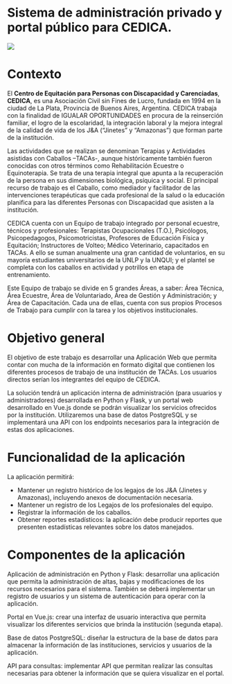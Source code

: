 # Sistema de administración privado y portal público para CEDICA.

![](https://hips.hearstapps.com/hmg-prod/images/elm050121wlolivia-007-logo-1618513509.jpg)


# Contexto

El **Centro de Equitación para Personas con Discapacidad y Carenciadas**, **CEDICA**, es una Asociación Civil sin Fines de Lucro, fundada en 1994 en la ciudad de La Plata, Provincia de Buenos Aires, Argentina. CEDICA trabaja con la finalidad de IGUALAR OPORTUNIDADES en procura de la reinserción familiar, el logro de la escolaridad, la integración laboral y la mejora integral de la calidad de vida de los J&A (“Jinetes” y “Amazonas”) que forman parte de la institución.

Las actividades que se realizan se denominan Terapias y Actividades asistidas con Caballos –TACAs-, aunque históricamente también fueron conocidas con otros términos como Rehabilitación Ecuestre o Equinoterapia. Se trata de una terapia integral que apunta a la recuperación de la persona en sus dimensiones biológica, psíquica y social. El principal recurso de trabajo es el Caballo, como mediador y facilitador de las intervenciones terapéuticas que cada profesional de la salud o la educación planifica para las diferentes Personas con Discapacidad que asisten a la institución.

CEDICA cuenta con un Equipo de trabajo integrado por personal ecuestre, técnicos y profesionales: Terapistas Ocupacionales (T.O.), Psicólogos, Psicopedagogos, Psicomotricistas, Profesores de Educación Física y Equitación; Instructores de Volteo; Médico Veterinario, capacitados en TACAs. A ello se suman anualmente una gran cantidad de voluntarios, en su mayoría estudiantes universitarios de la UNLP y la UNQUI; y el plantel se completa con los caballos en actividad y potrillos en etapa de entrenamiento.

Este Equipo de trabajo se divide en 5 grandes Áreas, a saber: Área Técnica, Área Ecuestre, Área de Voluntariado, Área de Gestión y Administración; y Área de Capacitación. Cada una de ellas, cuenta con sus propios Procesos de Trabajo para cumplir con la tarea y los objetivos institucionales.

# Objetivo general

El objetivo de este trabajo es desarrollar una Aplicación Web que permita contar con mucha de la información en formato digital que contienen los diferentes procesos de trabajo de una institución de TACAs. Los usuarios directos serían los integrantes del equipo de CEDICA.

La solución tendrá un aplicación interna de administración (para usuarios y administradores) desarrollada en Python y Flask, y un portal web desarrollado en Vue.js donde se podrán visualizar los servicios ofrecidos por la institución. Utilizaremos una base de datos PostgreSQL y se implementará una API con los endpoints necesarios para la integración de estas dos aplicaciones.

# Funcionalidad de la aplicación

La aplicación permitirá:

-   Mantener un registro histórico de los legajos de los J&A (Jinetes y Amazonas), incluyendo anexos de documentación necesaria.
-   Mantener un registro de los Legajos de los profesionales del equipo.
-   Registrar la información de los caballos.
-   Obtener reportes estadísticos: la aplicación debe producir reportes que presenten estadísticas relevantes sobre los datos manejados.

# Componentes de la aplicación

Aplicación de administración en Python y Flask: desarrollar una aplicación que permita la administración de altas, bajas y modificaciones de los recursos necesarios para el sistema. También se deberá implementar un registro de usuarios y un sistema de autenticación para operar con la aplicación.

Portal en Vue.js: crear una interfaz de usuario interactiva que permita visualizar los diferentes servicios que brinda la institución (segunda etapa).

Base de datos PostgreSQL: diseñar la estructura de la base de datos para almacenar la información de las instituciones, servicios y usuarios de la aplicación.

API para consultas: implementar API que permitan realizar las consultas necesarias para obtener la información que se quiera visualizar en el portal.
